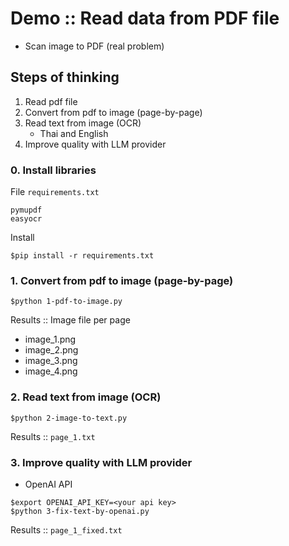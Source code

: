 # Demo :: Read data from PDF file
* Scan image to PDF (real problem)

## Steps of thinking
1. Read pdf file
2. Convert from pdf to image (page-by-page)
3. Read text from image (OCR)
   * Thai and English
4. Improve quality with LLM provider


### 0. Install libraries
File `requirements.txt`
```
pymupdf 
easyocr
```

Install
```
$pip install -r requirements.txt
```

### 1. Convert from pdf to image (page-by-page)
```
$python 1-pdf-to-image.py 
```
Results :: Image file per page
* image_1.png
* image_2.png
* image_3.png
* image_4.png

### 2. Read text from image (OCR)
```
$python 2-image-to-text.py
```

Results :: `page_1.txt`

### 3. Improve quality with LLM provider
* OpenAI API
```
$export OPENAI_API_KEY=<your api key>
$python 3-fix-text-by-openai.py 
```

Results :: `page_1_fixed.txt`